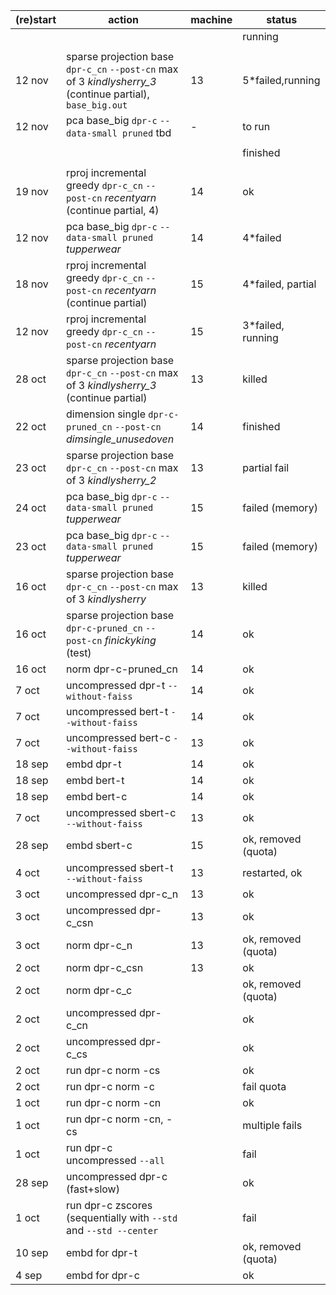 (re)start|action|machine|status
-|-|-|-
||||running
||||
12 nov|sparse projection base `dpr-c_cn` `--post-cn` max of 3 *kindlysherry_3* (continue partial), `base_big.out`|13|5*failed,running
12 nov|pca base_big `dpr-c` `--data-small pruned` tbd|-|to run
||||
||||finished
||||
19 nov|rproj incremental greedy `dpr-c_cn` `--post-cn` *recentyarn* (continue partial, 4)|14|ok 
12 nov|pca base_big `dpr-c` `--data-small pruned` *tupperwear*|14|4*failed
18 nov|rproj incremental greedy `dpr-c_cn` `--post-cn` *recentyarn* (continue partial)|15|4*failed, partial 
12 nov|rproj incremental greedy `dpr-c_cn` `--post-cn` *recentyarn*|15|3*failed, running
28 oct|sparse projection base `dpr-c_cn` `--post-cn` max of 3 *kindlysherry_3* (continue partial)|13|killed
22 oct|dimension single `dpr-c-pruned_cn` `--post-cn` *dimsingle_unusedoven*|14|finished
23 oct|sparse projection base `dpr-c_cn` `--post-cn` max of 3 *kindlysherry_2*|13|partial fail
24 oct|pca base_big `dpr-c` `--data-small pruned` *tupperwear*|15|failed (memory)
23 oct|pca base_big `dpr-c` `--data-small pruned` *tupperwear*|15|failed (memory)
16 oct|sparse projection base `dpr-c_cn` `--post-cn` max of 3 *kindlysherry*|13|killed
16 oct|sparse projection base `dpr-c-pruned_cn` `--post-cn` *finickyking* (test)|14|ok
16 oct|norm dpr-c-pruned_cn|14|ok
7 oct|uncompressed dpr-t `--without-faiss`|14|ok
7 oct|uncompressed bert-t `--without-faiss`|14|ok
7 oct|uncompressed bert-c `--without-faiss`|13|ok
18 sep|embd dpr-t|14|ok
18 sep|embd bert-t|14|ok
18 sep|embd bert-c|14|ok
7 oct|uncompressed sbert-c `--without-faiss`|13|ok
28 sep|embd sbert-c|15|ok, removed (quota)
4 oct|uncompressed sbert-t `--without-faiss`|13|restarted, ok
3 oct|uncompressed dpr-c_n|13|ok
3 oct|uncompressed dpr-c_csn|13|ok
3 oct|norm dpr-c_n|13|ok, removed (quota) 
2 oct|norm dpr-c_csn|13|ok
2 oct|norm dpr-c_c||ok, removed (quota)
2 oct|uncompressed dpr-c_cn||ok
2 oct|uncompressed dpr-c_cs||ok
2 oct|run dpr-c norm -cs||ok
2 oct|run dpr-c norm -c||fail quota
1 oct|run dpr-c norm -cn || ok
1 oct|run dpr-c norm -cn, -cs || multiple fails
1 oct|run dpr-c uncompressed `--all`||fail
28 sep|uncompressed dpr-c (fast+slow)||ok
1 oct|run dpr-c zscores (sequentially with `--std` and `--std --center`||fail
10 sep| embd for dpr-t||ok, removed (quota)
4 sep| embd for dpr-c||ok

